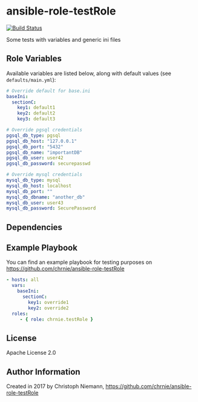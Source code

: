 # ansible-role-testRole

[![Build Status](https://travis-ci.org/chrnie/ansible-role-testRole.svg?branch=master)](https://travis-ci.org/chrnie/ansible-role-testRole)

Some tests with variables and generic ini files

## Role Variables

Available variables are listed below, along with default values (see `defaults/main.yml`):

```yml
# Override default for base.ini
baseIni:
  sectionC:
    key1: default1
    key2: default2
    key3: default3
```

```yml
# Override pgsql credentials
pgsql_db_type: pgsql
pgsql_db_host: "127.0.0.1"
pgsql_db_port: "5432"
pgsql_db_name: "importantDB"
pgsql_db_user: user42
pgsql_db_password: securepasswd
```

```yml
# Override mysql credentials
mysql_db_type: mysql
mysql_db_host: localhost
mysql_db_port: ""
mysql_db_dbname: "another_db"
mysql_db_user: user43
mysql_db_password: SecurePassword
```

## Dependencies


## Example Playbook
You can find an example playbook for testing purposes on https://github.com/chrnie/ansible-role-testRole

```yml
- hosts: all
  vars:
    baseIni:
      sectionC:
        key1: override1
        key2: override2
  roles:
     - { role: chrnie.testRole }
```

## License

Apache License 2.0

## Author Information

Created in 2017 by Christoph Niemann, https://github.com/chrnie/ansible-role-testRole
